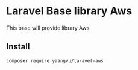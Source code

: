 # Laravel Base library Aws

This base will provide library Aws

## Install

`composer require yaangvu/laravel-aws`
